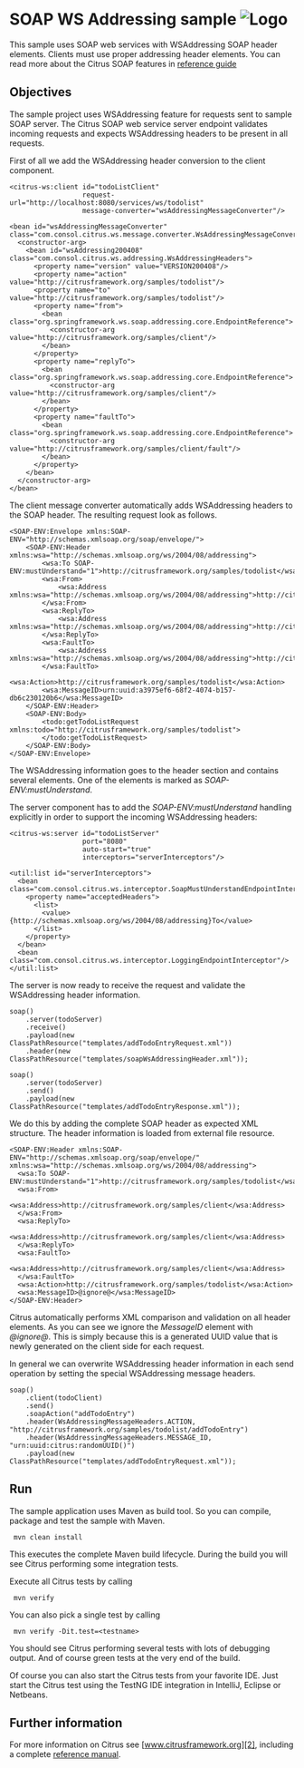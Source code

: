 SOAP WS Addressing sample ![Logo][1]
==============

This sample uses SOAP web services with WSAddressing SOAP header elements. Clients must use proper addressing header elements. 
You can read more about the Citrus SOAP features in [reference guide][4]

Objectives
---------

The sample project uses WSAddressing feature for requests sent to sample SOAP server. The Citrus SOAP web service
server endpoint validates incoming requests and expects WSAddressing headers to be present in all requests.

First of all we add the WSAddressing header conversion to the client component.

    <citrus-ws:client id="todoListClient"
                      request-url="http://localhost:8080/services/ws/todolist"
                      message-converter="wsAddressingMessageConverter"/>
    
    <bean id="wsAddressingMessageConverter" class="com.consol.citrus.ws.message.converter.WsAddressingMessageConverter">
      <constructor-arg>
        <bean id="wsAddressing200408" class="com.consol.citrus.ws.addressing.WsAddressingHeaders">
          <property name="version" value="VERSION200408"/>
          <property name="action" value="http://citrusframework.org/samples/todolist"/>
          <property name="to" value="http://citrusframework.org/samples/todolist"/>
          <property name="from">
            <bean class="org.springframework.ws.soap.addressing.core.EndpointReference">
              <constructor-arg value="http://citrusframework.org/samples/client"/>
            </bean>
          </property>
          <property name="replyTo">
            <bean class="org.springframework.ws.soap.addressing.core.EndpointReference">
              <constructor-arg value="http://citrusframework.org/samples/client"/>
            </bean>
          </property>
          <property name="faultTo">
            <bean class="org.springframework.ws.soap.addressing.core.EndpointReference">
              <constructor-arg value="http://citrusframework.org/samples/client/fault"/>
            </bean>
          </property>
        </bean>
      </constructor-arg>
    </bean>
   
The client message converter automatically adds WSAddressing headers to the SOAP header. The resulting request look as follows.

    <SOAP-ENV:Envelope xmlns:SOAP-ENV="http://schemas.xmlsoap.org/soap/envelope/">
        <SOAP-ENV:Header xmlns:wsa="http://schemas.xmlsoap.org/ws/2004/08/addressing">
            <wsa:To SOAP-ENV:mustUnderstand="1">http://citrusframework.org/samples/todolist</wsa:To>
            <wsa:From>
                <wsa:Address xmlns:wsa="http://schemas.xmlsoap.org/ws/2004/08/addressing">http://citrusframework.org/samples/client</wsa:Address>
            </wsa:From>
            <wsa:ReplyTo>
                <wsa:Address xmlns:wsa="http://schemas.xmlsoap.org/ws/2004/08/addressing">http://citrusframework.org/samples/client</wsa:Address>
            </wsa:ReplyTo>
            <wsa:FaultTo>
                <wsa:Address xmlns:wsa="http://schemas.xmlsoap.org/ws/2004/08/addressing">http://citrusframework.org/samples/client</wsa:Address>
            </wsa:FaultTo>
            <wsa:Action>http://citrusframework.org/samples/todolist</wsa:Action>
            <wsa:MessageID>urn:uuid:a3975ef6-68f2-4074-b157-db6c230120b6</wsa:MessageID>
        </SOAP-ENV:Header>
        <SOAP-ENV:Body>
            <todo:getTodoListRequest xmlns:todo="http://citrusframework.org/samples/todolist">
            </todo:getTodoListRequest>
        </SOAP-ENV:Body>
    </SOAP-ENV:Envelope>

The WSAddressing information goes to the header section and contains several elements. One of the elements is marked as *SOAP-ENV:mustUnderstand*.

The server component has to add the *SOAP-ENV:mustUnderstand* handling explicitly in order to support the incoming WSAddressing headers:

    <citrus-ws:server id="todoListServer"
                      port="8080"
                      auto-start="true"
                      interceptors="serverInterceptors"/>

    <util:list id="serverInterceptors">
      <bean class="com.consol.citrus.ws.interceptor.SoapMustUnderstandEndpointInterceptor">
        <property name="acceptedHeaders">
          <list>
            <value>{http://schemas.xmlsoap.org/ws/2004/08/addressing}To</value>
          </list>
        </property>
      </bean>
      <bean class="com.consol.citrus.ws.interceptor.LoggingEndpointInterceptor"/>
    </util:list>   
     
The server is now ready to receive the request and validate the WSAddressing header information. 

    soap()
        .server(todoServer)
        .receive()
        .payload(new ClassPathResource("templates/addTodoEntryRequest.xml"))
        .header(new ClassPathResource("templates/soapWsAddressingHeader.xml"));

    soap()
        .server(todoServer)
        .send()
        .payload(new ClassPathResource("templates/addTodoEntryResponse.xml"));
        
We do this by adding the complete SOAP header as expected XML structure. The header information is loaded from external file resource.
         
    <SOAP-ENV:Header xmlns:SOAP-ENV="http://schemas.xmlsoap.org/soap/envelope/" xmlns:wsa="http://schemas.xmlsoap.org/ws/2004/08/addressing">
      <wsa:To SOAP-ENV:mustUnderstand="1">http://citrusframework.org/samples/todolist</wsa:To>
      <wsa:From>
        <wsa:Address>http://citrusframework.org/samples/client</wsa:Address>
      </wsa:From>
      <wsa:ReplyTo>
        <wsa:Address>http://citrusframework.org/samples/client</wsa:Address>
      </wsa:ReplyTo>
      <wsa:FaultTo>
        <wsa:Address>http://citrusframework.org/samples/client</wsa:Address>
      </wsa:FaultTo>
      <wsa:Action>http://citrusframework.org/samples/todolist</wsa:Action>
      <wsa:MessageID>@ignore@</wsa:MessageID>
    </SOAP-ENV:Header>     

Citrus automatically performs XML comparison and validation on all header elements. As you can see we ignore the *MessageID* element with *@ignore@*. This is 
simply because this is a generated UUID value that is newly generated on the client side for each request.

In general we can overwrite WSAddressing header information in each send operation by setting the special WSAddressing message headers.

    soap()
        .client(todoClient)
        .send()
        .soapAction("addTodoEntry")
        .header(WsAddressingMessageHeaders.ACTION, "http://citrusframework.org/samples/todolist/addTodoEntry")
        .header(WsAddressingMessageHeaders.MESSAGE_ID, "urn:uuid:citrus:randomUUID()")
        .payload(new ClassPathResource("templates/addTodoEntryRequest.xml"));
        
Run
---------

The sample application uses Maven as build tool. So you can compile, package and test the
sample with Maven.
 
     mvn clean install
    
This executes the complete Maven build lifecycle. During the build you will see Citrus performing some integration tests.

Execute all Citrus tests by calling

     mvn verify

You can also pick a single test by calling

     mvn verify -Dit.test=<testname>

You should see Citrus performing several tests with lots of debugging output. 
And of course green tests at the very end of the build.

Of course you can also start the Citrus tests from your favorite IDE.
Just start the Citrus test using the TestNG IDE integration in IntelliJ, Eclipse or Netbeans.

Further information
---------

For more information on Citrus see [www.citrusframework.org][2], including
a complete [reference manual][3].

 [1]: https://www.citrusframework.org/img/brand-logo.png "Citrus"
 [2]: https://www.citrusframework.org
 [3]: https://www.citrusframework.org/reference/html/
 [4]: https://www.citrusframework.org/reference/html/soap.html
